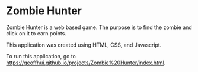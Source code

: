 # Zombie Hunter

Zombie Hunter is a web based game. The purpose is to find the zombie and click on it to earn points.

This application was created using HTML, CSS, and Javascript.

To run this application, go to https://geoffhui.github.io/projects/Zombie%20Hunter/index.html.
